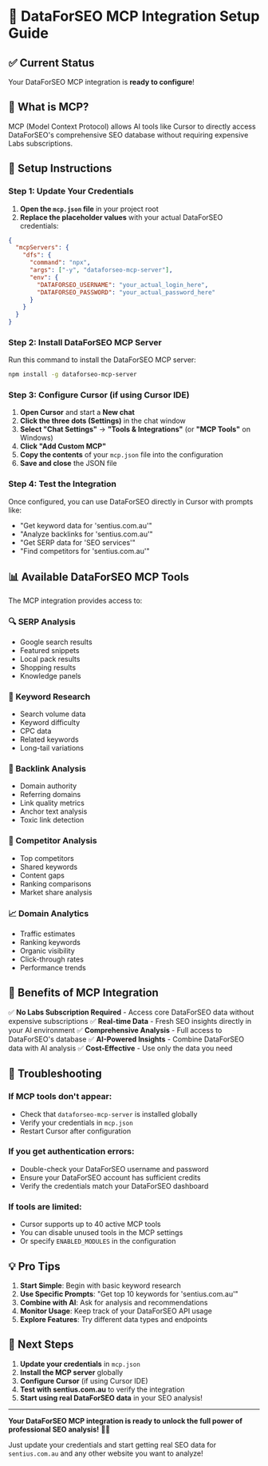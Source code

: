 # 🔗 DataForSEO MCP Integration Setup Guide

## ✅ **Current Status**
Your DataForSEO MCP integration is **ready to configure**! 

## 🎯 **What is MCP?**
MCP (Model Context Protocol) allows AI tools like Cursor to directly access DataForSEO's comprehensive SEO database without requiring expensive Labs subscriptions.

## 🚀 **Setup Instructions**

### **Step 1: Update Your Credentials**

1. **Open the `mcp.json` file** in your project root
2. **Replace the placeholder values** with your actual DataForSEO credentials:

```json
{
  "mcpServers": {
    "dfs": {
      "command": "npx",
      "args": ["-y", "dataforseo-mcp-server"],
      "env": {
        "DATAFORSEO_USERNAME": "your_actual_login_here",
        "DATAFORSEO_PASSWORD": "your_actual_password_here"
      }
    }
  }
}
```

### **Step 2: Install DataForSEO MCP Server**

Run this command to install the DataForSEO MCP server:

```bash
npm install -g dataforseo-mcp-server
```

### **Step 3: Configure Cursor (if using Cursor IDE)**

1. **Open Cursor** and start a **New chat**
2. **Click the three dots (Settings)** in the chat window
3. **Select "Chat Settings"** → **"Tools & Integrations"** (or **"MCP Tools"** on Windows)
4. **Click "Add Custom MCP"**
5. **Copy the contents** of your `mcp.json` file into the configuration
6. **Save and close** the JSON file

### **Step 4: Test the Integration**

Once configured, you can use DataForSEO directly in Cursor with prompts like:

- "Get keyword data for 'sentius.com.au'"
- "Analyze backlinks for 'sentius.com.au'"
- "Get SERP data for 'SEO services'"
- "Find competitors for 'sentius.com.au'"

## 📊 **Available DataForSEO MCP Tools**

The MCP integration provides access to:

### **🔍 SERP Analysis**
- Google search results
- Featured snippets
- Local pack results
- Shopping results
- Knowledge panels

### **🔑 Keyword Research**
- Search volume data
- Keyword difficulty
- CPC data
- Related keywords
- Long-tail variations

### **🔗 Backlink Analysis**
- Domain authority
- Referring domains
- Link quality metrics
- Anchor text analysis
- Toxic link detection

### **🏢 Competitor Analysis**
- Top competitors
- Shared keywords
- Content gaps
- Ranking comparisons
- Market share analysis

### **📈 Domain Analytics**
- Traffic estimates
- Ranking keywords
- Organic visibility
- Click-through rates
- Performance trends

## 🎉 **Benefits of MCP Integration**

✅ **No Labs Subscription Required** - Access core DataForSEO data without expensive subscriptions
✅ **Real-time Data** - Fresh SEO insights directly in your AI environment
✅ **Comprehensive Analysis** - Full access to DataForSEO's database
✅ **AI-Powered Insights** - Combine DataForSEO data with AI analysis
✅ **Cost-Effective** - Use only the data you need

## 🔧 **Troubleshooting**

### **If MCP tools don't appear:**
- Check that `dataforseo-mcp-server` is installed globally
- Verify your credentials in `mcp.json`
- Restart Cursor after configuration

### **If you get authentication errors:**
- Double-check your DataForSEO username and password
- Ensure your DataForSEO account has sufficient credits
- Verify the credentials match your DataForSEO dashboard

### **If tools are limited:**
- Cursor supports up to 40 active MCP tools
- You can disable unused tools in the MCP settings
- Or specify `ENABLED_MODULES` in the configuration

## 💡 **Pro Tips**

1. **Start Simple**: Begin with basic keyword research
2. **Use Specific Prompts**: "Get top 10 keywords for 'sentius.com.au'"
3. **Combine with AI**: Ask for analysis and recommendations
4. **Monitor Usage**: Keep track of your DataForSEO API usage
5. **Explore Features**: Try different data types and endpoints

## 🎯 **Next Steps**

1. **Update your credentials** in `mcp.json`
2. **Install the MCP server** globally
3. **Configure Cursor** (if using Cursor IDE)
4. **Test with sentius.com.au** to verify the integration
5. **Start using real DataForSEO data** in your SEO analysis!

---

**Your DataForSEO MCP integration is ready to unlock the full power of professional SEO analysis!** 🎉✨

Just update your credentials and start getting real SEO data for `sentius.com.au` and any other website you want to analyze!








